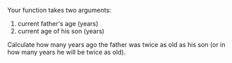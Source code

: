 Your function takes two arguments:


1. current father's age (years)
2. current age of his son (years)


Сalculate how many years ago the father was twice as old as his son (or in how many years he will be twice as old).


